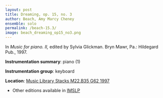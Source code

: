 ```yaml
---
layout: post
title: Dreaming, op. 15, no. 3
author: Beach, Amy Marcy Cheney
ensemble: solo
permalink: /beach-15.3/
image: beach_dreaming_op15_no3.png
---
```


In *Music for piano. II,* edited by Sylvia Glickman. Bryn Mawr, Pa.: Hildegard Pub., 1997.

**Instrumentation summary**: piano (1)

**Instrumentation group**: keyboard

**Location**: <a href="https://tufts-primo.hosted.exlibrisgroup.com/permalink/f/bnf7qa/01TUN_ALMA2187518310003851" target="_blank">Music Library Stacks M22.B35 G62 1997</a>
- Other editions available in <a href="https://imslp.org/wiki/4_Sketches%2C_Op.15_(Beach%2C_Amy_Marcy)" target="_blank">IMSLP</a>
